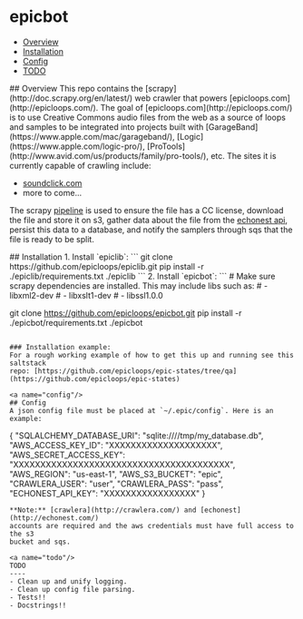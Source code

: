 # epicbot
- [Overview](#overview)
- [Installation](#installation)
- [Config](#config)
- [TODO](#todo)

<a name="overview"/>
## Overview
This repo contains the [scrapy](http://doc.scrapy.org/en/latest/)
web crawler that powers [epicloops.com](http://epicloops.com/). The goal of
[epicloops.com](http://epicloops.com/) is to use Creative Commons audio files
from the web as a source of loops and samples to be integrated into projects
built with [GarageBand](https://www.apple.com/mac/garageband/), [Logic](https://www.apple.com/logic-pro/),
[ProTools](http://www.avid.com/us/products/family/pro-tools/), etc. The sites
it is currently capable of crawling include:

- [soundclick.com](http://www.soundclick.com/)
- more to come...

The scrapy [pipeline](http://doc.scrapy.org/en/latest/topics/item-pipeline.html)
is used to ensure the file has a CC license, download the file and store it
on s3, gather data about the file from the [echonest api](http://the.echonest.com/),
persist this data to a database, and notify the samplers through sqs that the
file is ready to be split.

<a name="installation"/>
## Installation
1. Install `epiclib`:
```
git clone https://github.com/epicloops/epiclib.git
pip install -r ./epiclib/requirements.txt ./epiclib
```
2. Install `epicbot`:
```
# Make sure scrapy dependencies are installed. This may include libs such as:
#  - libxml2-dev
#  - libxslt1-dev
#  - libssl1.0.0

git clone https://github.com/epicloops/epicbot.git
pip install -r ./epicbot/requirements.txt ./epicbot
```

### Installation example:
For a rough working example of how to get this up and running see this saltstack
repo: [https://github.com/epicloops/epic-states/tree/qa](https://github.com/epicloops/epic-states)

<a name="config"/>
## Config
A json config file must be placed at `~/.epic/config`. Here is an example:
```
{
    "SQLALCHEMY_DATABASE_URI": "sqlite:////tmp/my_database.db",
    "AWS_ACCESS_KEY_ID": "XXXXXXXXXXXXXXXXXXXX",
    "AWS_SECRET_ACCESS_KEY": "XXXXXXXXXXXXXXXXXXXXXXXXXXXXXXXXXXXXXXXX",
    "AWS_REGION": "us-east-1",
    "AWS_S3_BUCKET": "epic",
    "CRAWLERA_USER": "user",
    "CRAWLERA_PASS": "pass",
    "ECHONEST_API_KEY": "XXXXXXXXXXXXXXXXX"
}
```
**Note:** [crawlera](http://crawlera.com/) and [echonest](http://echonest.com/)
accounts are required and the aws credentials must have full access to the s3
bucket and sqs.

<a name="todo"/>
TODO
----
- Clean up and unify logging.
- Clean up config file parsing.
- Tests!!
- Docstrings!!
